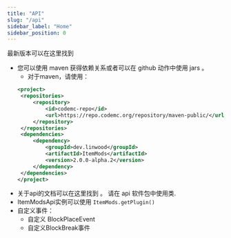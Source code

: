 ```yaml
---
title: "API"
slug: "/api"
sidebar_label: "Home"
sidebar_position: 0
---
```


最新版本可以在这里找到 [](https://ci.codemc.io/job/CodeDoctorDE/job/ItemMods/lastStableBuild/)

* 您可以使用 maven 获得依赖关系或者可以在 github 动作中使用 jars 。
    * 对于maven，请使用：
   ```xml
  <project>
    <repositories>
        <repository>
            <id>codemc-repo</id>
            <url>https://repo.codemc.org/repository/maven-public/</url>
        </repository>
    </repositories>
    <dependencies>
        <dependency>
            <groupId>dev.linwood</groupId>
            <artifactId>ItemMods</artifactId>
            <version>2.0.0-alpha.2</version>
        </dependency>
    </dependencies>
  </project>
   ```
* 关于api的文档可以在这里找到 [](https://itemmods.linwood.dev/apidocs)。 请在 api 软件包中使用类.
* ItemModsApi实例可以使用 `ItemMods.getPlugin()`
* 自定义事件：
    * 自定义 BlockPlaceEvent
    * 自定义BlockBreak事件
